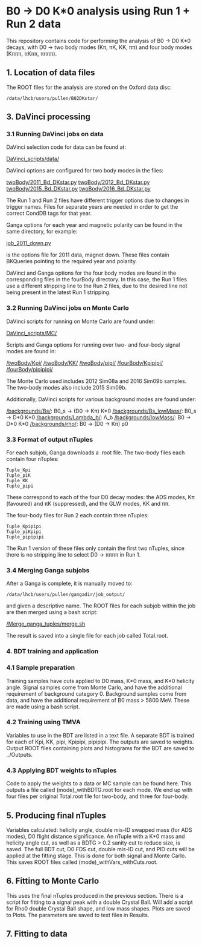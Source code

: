 # B0 -> D0 K\*0 analysis using Run 1 + Run 2 data


This repository contains code for performing the analysis of B0 -> D0 K\*0 decays, with D0 -> two body modes (Kπ, πK, KK, ππ) and four body modes (Kπππ, πKππ, ππππ).


## 1. Location of data files

The ROOT files for the analysis are stored on the Oxford data disc:
```
/data/lhcb/users/pullen/B02DKstar/
```

## 3. DaVinci processing

### 3.1 Running DaVinci jobs on data

DaVinci selection code for data can be found at:

[DaVinci_scripts/data/](https://github.com/hpullen/B02DKstar/tree/master/DaVinci_scripts/data)

DaVinci options are configured for two body modes in the files:

[twoBody/2011_Bd_DKstar.py](https://github.com/hpullen/B02DKstar/blob/master/DaVinci_scripts/data/twoBody/2011_Bd_DKstar.py)
[twoBody/2012_Bd_DKstar.py](https://github.com/hpullen/B02DKstar/blob/master/DaVinci_scripts/data/twoBody/2012_Bd_DKstar.py)
[twoBody/2015_Bd_DKstar.py](https://github.com/hpullen/B02DKstar/blob/master/DaVinci_scripts/data/twoBody/2015_Bd_DKstar.py)
[twoBody/2016_Bd_DKstar.py](https://github.com/hpullen/B02DKstar/blob/master/DaVinci_scripts/data/twoBody/2016_Bd_DKstar.py)

The Run 1 and Run 2 files have different trigger options due to changes in trigger names. Files for separate years are needed in order to get the correct CondDB tags for that year.

Ganga options for each year and magnetic polarity can be found in the same directory, for example:

[job_2011_down.py](https://github.com/hpullen/B02DKstar/blob/master/DaVinci_scripts/data/twoBody/job_2011_down.py)

is the options file for 2011 data, magnet down. These files contain BKQueries pointing to the required year and polarity.

DaVinci and Ganga options for the four body modes are found in the corresponding files in the fourBody directory. In this case, the Run 1 files use a different stripping line to the Run 2 files, due to the desired line not being present in the latest Run 1 stripping.

### 3.2 Running DaVinci jobs on Monte Carlo

DaVinci scripts for running on Monte Carlo are found under:

[DaVinci_scripts/MC/](https://github.com/hpullen/B02DKstar/tree/master/DaVinci_scripts/MC)

Scripts and Ganga options for running over two- and four-body signal modes are found in:

[/twoBody/Kpi/](https://github.com/hpullen/B02DKstar/tree/master/DaVinci_scripts/MC/twoBody/Kpi)
[/twoBody/KK/](https://github.com/hpullen/B02DKstar/tree/master/DaVinci_scripts/MC/twoBody/KK)
[/twoBody/pipi/](https://github.com/hpullen/B02DKstar/tree/master/DaVinci_scripts/MC/twoBody/pipi)
[/fourBody/Kpipipi/](https://github.com/hpullen/B02DKstar/tree/master/DaVinci_scripts/MC/fourBody/Kpipipi)
[/fourBody/pipipipi/](https://github.com/hpullen/B02DKstar/tree/master/DaVinci_scripts/MC/fourBody/pipipipi)

The Monte Carlo used includes 2012 Sim08a and 2016 Sim09b samples. The two-body modes also include 2015 Sim09b.

Additionally, DaVinci scripts for various background modes are found under:

[/backgrounds/Bs/](https://github.com/hpullen/B02DKstar/tree/master/DaVinci_scripts/MC/backgrounds/Bs): B0_s -> (D0 -> Kπ) K\*0
[/backgrounds/Bs_lowMass/](https://github.com/hpullen/B02DKstar/tree/master/DaVinci_scripts/MC/backgrounds/Bs_lowMass): B0_s -> D\*0 K\*0
[/backgrounds/Lambda_b/](https://github.com/hpullen/B02DKstar/tree/master/DaVinci_scripts/MC/backgrounds/Lambda_b): Λ\_b
[/backgrounds/lowMass/](https://github.com/hpullen/B02DKstar/tree/master/DaVinci_scripts/MC/backgrounds/lowMass): B0 -> D\*0 K\*0
[/backgrounds/rho/](https://github.com/hpullen/B02DKstar/tree/master/DaVinci_scripts/MC/backgrounds/rho): B0 -> (D0 -> Kπ) ρ0

### 3.3 Format of output nTuples

For each subjob, Ganga downloads a .root file. The two-body files each contain four nTuples:
```
Tuple_Kpi
Tuple_piK
Tuple_KK
Tuple_pipi
```
These correspond to each of the four D0 decay modes: the ADS modes, Kπ (favoured) and πK (suppressed), and the GLW modes, KK and ππ.


The four-body files for Run 2 each contain three nTuples:
```
Tuple_Kpipipi
Tuple_piKpipi
Tuple_pipipipi
```
The Run 1 version of these files only contain the first two nTuples, since there is no stripping line to select D0 -> ππππ in Run 1.

### 3.4 Merging Ganga subjobs

After a Ganga is complete, it is manually moved to:
```
/data/lhcb/users/pullen/gangadir/job_output/
```
and given a descriptive name. The ROOT files for each subjob within the job are then merged using a bash script:

[/Merge_ganga_tuples/merge.sh](https://github.com/hpullen/B02DKstar/blob/master/Merge_ganga_tuples/merge.sh)

The result is saved into a single file for each job called Total.root.


### 4. BDT training and application

### 4.1 Sample preparation

Training samples have cuts applied to D0 mass, K\*0 mass, and K\*0 helicity angle. 
Signal samples come from Monte Carlo, and have the additional requirement of background category 0.
Background samples come from data, and have the additional requirement of B0 mass > 5800 MeV.
These are made using a bash script.

### 4.2 Training using TMVA

Variables to use in the BDT are listed in a text file.
A separate BDT is trained for each of Kpi, KK, pipi, Kpipipi, pipipipi. The outputs are saved to weights.
Output ROOT files containing plots and histograms for the BDT are saved to ../Outputs.

### 4.3 Applying BDT weights to nTuples

Code to apply the weights to a data or MC sample can be found here. 
This outputs a file called (mode)\_withBDTG.root for each mode.
We end up with four files per original Total.root file for two-body, and three for four-body.


## 5. Producing final nTuples

Variables calculated: helicity angle, double mis-ID swapped mass (for ADS modes), D0
flight distance significance. An nTuple with a K\*0 mass and helicity angle cut, as well as a BDTG > 0.2 sanity cut to reduce size, is saved.
The full BDT cut, D0 FDS cut, double mis-ID cut, and PID cuts will be applied at the fitting stage.
This is done for both signal and Monte Carlo.
This saves ROOT files called (mode)\_withVars\_withCuts.root.

## 6. Fitting to Monte Carlo

This uses the final nTuples produced in the previous section.
There is a script for fitting to a signal peak with a double Crystal Ball.
Will add a script for Rho0 double Crystal Ball shape, and low mass shapes.
Plots are saved to Plots.
The parameters are saved to text files in Results.

## 7. Fitting to data
